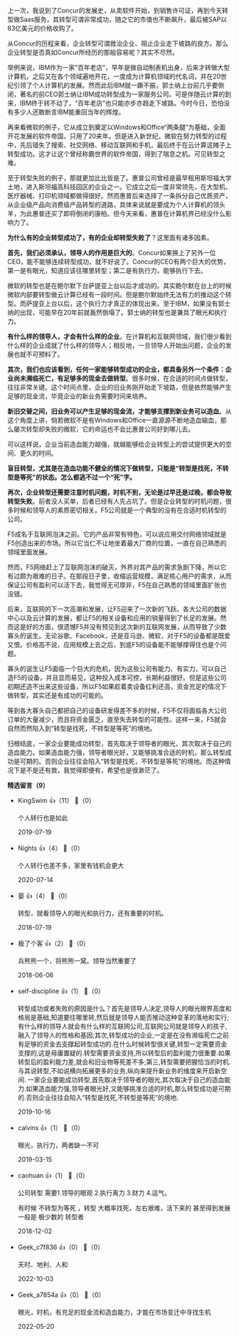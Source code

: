 上一次，我说到了Concur的发展史，从卖软件开始，到销售许可证，再到今天转型做Saas服务，其转型可谓非常成功，随之它的市值也不断飙升，最后被SAP以83亿美元的价格收购了。

从Concur的历程来看，企业转型可谓救治企业、阻止企业走下坡路的良方。那么企业转型是否真如Concur所经历的那般容易呢？其实不尽然。

举例来说，IBM作为一家“百年老店”，早年是做自动制表机出身，后来才转做大型计算机，之后又在各个领域遍地开花，一度成为计算机领域的代名词，并在20世纪引领了个人计算机的发展。然而此后IBM就一蹶不振，郭士纳上台前几乎要倒闭，著名的前CEO郭士纳让IBM成功转型成为一家服务公司。可是伴随云计算的到来，IBM终于转不动了，“百年老店”也只能亦步亦趋走下坡路。今时今日，恐怕没有多少人还敢断言IBM能重回当年的辉煌。

再来看微软的例子，它从成立到奠定以Windows和Office“两条腿”为基础，全面开花发展的软件帝国，只用了20来年。但是进入新世纪，微软在努力转型的过程中，先后错失了搜索、社交网络、移动互联网和手机，最后终于在云计算这摊子上转型成功。这才让这个曾经称霸世界的软件帝国，得到了喘息之机。可见转型之难。

至于转型失败的例子，那就更加比比皆是了。惠普公司曾经是最早租用斯坦福大学土地，进入斯坦福高科技园区的企业之一。它成立之后一度非常领先，在大型机、医疗器械、打印机领域都做得很好。然而惠普后来选择了一条拆分自己优质资产，从企业级产品向消费级产品转型的道路，具体来说就是要成为个人计算机的领头羊，为此惠普还买了即将倒闭的康柏。但今天来看，惠普在计算机界已经没什么影响力了。

**为什么有的企业转型成功了，有的企业却转型失败了**？这里面有诸多因素。

**首先，我们必须承认，领导人的作用是巨大的**。Concur如果换上了另外一位CEO，能不能够连续转型成功，就不好说了。Concur的CEO有两个巨大的优势，第一是有眼光，知道应该往哪里转型；第二是有执行力，能够执行下去。

微软的转型也是在鲍尔默下台萨提亚上台以后才成功的。其实鲍尔默在台上的时候微软内部要转型做云计算已经有一段时间。但是鲍尔默始终无法有力的推动这个转型。而萨提亚上台以后，这个执行力才真正的体现出来。至于IBM，如果没有郭士纳的出现，可能早在20年前就轰然倒塌了。郭士纳的转型也是兼具了眼光和执行力。

**有什么样的领导人，才会有什么样的企业**。在计算机和互联网领域，我们很少看到什么样的企业成就了什么样的领导人；相反地，一旦领导人开始出问题，企业的发展也就不可预料了。

**其次，我们也应该看到，任何一家能够转型成功的企业，都具备另外一个条件：企业尚未濒临死亡，有足够多的现金去做转型**。很多时候，在合适的时间点做转型，往往非常关键。这个时间点里，企业的旧业务刚开始走下坡路，但是依然能够产生足够的现金流，毕竟企业的新业务需要时间来培养。

**新旧交替之间，旧业务可以产生足够的现金流，才能够支撑到新业务可以造血**。从这个角度上讲，倘若微软不是有Windows和Office一直源源不断地造血输血，那么屡次转型却失败的微软，它的命运也不会比惠普公司好到哪儿去。

可以这样说，企业当前造血能力越强，就越能够给企业转型上的尝试提供更大的空间、更久的时间。

**盲目转型，尤其是在造血功能不健全的情况下做转型，只能是“转型是找死，不转型是等死”的状态。怎么都逃不过一个“死”字。**

**再次，企业转型还需要注意时机问题，时机不到，无论是过早还是过晚，都会导致转型失败**。前者没人买单，后者已经有人先占坑了。但是企业转型的时机问题，很多时候和领导人的素质密切相关。F5公司就是一个典型的没有在合适时机转型的公司。

F5成名于互联网泡沫之前。它的产品非常有特色，可以说应用交付网络领域就是F5创造出来的市场。所以它当仁不让地坐着最大厂商的位置，一直在自己熟悉的领域里面发展。

然而，F5网络赶上了互联网泡沫的破灭，外界对其产品的需求急剧下降，所以它有过颇为艰难的日子。在那段日子里，收缩运营规模，满足核心用户的需求，从而保证公司有盈利可以活下去，我觉得无可厚非，F5在自己熟悉的领域里面扩张也没错。

后来，互联网的下一次高潮和发展，让F5迎来了一次新的飞跃。各大公司的数据中心以及云计算的发展，都让F5的相关设备和应用的销量得到了长足的发展。然而这是好的方面，很遗憾F5并没有预见到这次新的互联网发展，从而导致了少数寡头的诞生。无论谷歌、Facebook，还是亚马逊、微软，对于F5的设备都是既爱又恨。价格高不说，应用规模上去之后，到底F5的设备能不能够撑得住也是个问题。

寡头的诞生让F5面临一个巨大的危机，因为这些公司有能力、有实力，可以自己造F5的设备，并且显而易见，这种投入成本可控，长期利益很好。但是这些公司初期还造不出来这些设备，所以F5如果趁着卖设备红利还高，资金充足的情况下做转型，其实还是有成功的可能的。

等到各大寡头自己都把自己的设备研发得差不多的时候，F5不仅将面临各大公司订单的大量减少，而且将资金匮乏，直至失去转型的可能性。这样一来，F5就会自然而然陷入到“转型是找死，不转型是等死”的境地。

归根结底，一家企业要能成功转型，首先取决于领导者的眼光，其次取决于自己的造血能力。如果造血能力强，领导者眼光好，又能够挑准合适的时机，那么转型成功是可期的。否则企业往往会陷入“转型是找死，不转型是等死”的境地。而这种情况下是不是还有救，我觉得即便有，希望也是很渺茫了。
<div><strong>精选留言（9）</strong></div><ul>
<li><span>KingSwim</span> 👍（11） 💬（0）<p>个人转行也是如此</p>2019-07-19</li><br/><li><span>Nights</span> 👍（4） 💬（0）<p>个人转行也差不多，家里有钱机会更大</p>2020-07-14</li><br/><li><span>晏</span> 👍（4） 💬（0）<p>转型，就看领导人的眼光和执行力，还有重要的时机。</p>2018-07-19</li><br/><li><span>极了个客</span> 👍（2） 💬（0）<p>兵熊熊一个，将熊熊一窝。领导当然重要了</p>2018-06-06</li><br/><li><span>self-discipline</span> 👍（1） 💬（0）<p>转型成功或者失败的原因是什么？首先是领导人决定,领导人的眼光眼界高度和格局是基础,知道要往哪里转,然后就是领导人能否推动这种变革的落地和实行;有什么样的领导人就会有什么样的互联网公司,互联网公司就是领导人的孩子,融入了领导人的性格和基因;其次,转型成功的企业,一定是在没有濒临死亡之前有足够的资金去支撑起转型成功的.在什么时候转型很关键,转型一定需要资金支撑的,这是毋庸置疑的.转型需要资金支持,所以转型后的盈利能力很重要.如果转型后的盈利能力差,就会和旧业物等死差不多;第三,转型需要把握恰当的时机.与其说转型,不如说横向拓展更多的业务,纵向来提升新业务的维度来开启新空间.
一家企业要能成功转型,首先取决于领导者的眼光,其次取决于自己的造血能力.如果造血能力强,领导者眼光好,又能够挑准合适的时机,那么转型成功是可期的.否则企业往往会陷入“转型是找死,不转型是等死”的境地.</p>2019-10-16</li><br/><li><span>calvins</span> 👍（1） 💬（0）<p>眼光，执行力，两者缺一不可</p>2019-03-15</li><br/><li><span>caohuan</span> 👍（1） 💬（0）<p>公司转型 需要1.领导的眼观 2.执行离力 3.财力 4.运气。

有时候 不转型为等死 ，转型 大概率找死，左右艰难，活下来的 甚至得到发展 一般是 极少数的 转型者</p>2018-12-02</li><br/><li><span>Geek_c7f836</span> 👍（0） 💬（0）<p>天时、地利、人和</p>2022-10-03</li><br/><li><span>Geek_a7854a</span> 👍（0） 💬（0）<p>眼光，时机，有充足的现金流和造血能力，才能在市场变迁中寻找生机</p>2022-05-20</li><br/>
</ul>